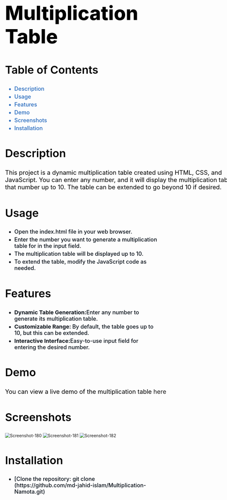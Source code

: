 <h1 style="font-size: 64px; font-weight: 800; color: #000;">
  Multiplication Table</h1>
<h2 style="font-size: 36px; font-weight: 600; color: #000;">Table of Contents</h2>
<ul style="font-size: 18px; font-weight: 500; color: #2569bd;">
  <li style="margin-top: 5px;">Description</li>
  <li style="margin-top: 5px;">Usage</li>
  <li style="margin-top: 5px;">Features</li>
  <li style="margin-top: 5px;">Demo</li>
  <li style="margin-top: 5px;">Screenshots</li>
  <li style="margin-top: 5px;">Installation</li>
</ul>
<h2 style="font-size: 36px; font-weight: 600; color: #000;">Description</h2>
<p style="width: 800px; font-size: 20px; font-weight: 400; color: #000;">This project is a dynamic multiplication table created using HTML, CSS, and JavaScript. You can enter any number, and it will display the multiplication table for that number up to 10. The table can be extended to go beyond 10 if desired.</p>
<h2 style="font-size: 36px; font-weight: 600; color: #000;">Usage</h2>
<ul style="font-size: 18px; font-weight: 500; color: #070f18;">
  <li style="margin-top: 5px;">Open the index.html file in your web browser.</li>
  <li style="margin-top: 5px;">Enter the number you want to generate a multiplication table for in the input field.</li>
  <li style="margin-top: 5px;">The multiplication table will be displayed up to 10.</li>
  <li style="margin-top: 5px;">To extend the table, modify the JavaScript code as needed.</li>
</ul>
<h2 style="font-size: 36px; font-weight: 600; color: #000;">Features</h2>
<ul style="font-size: 18px; font-weight: 500; color: #070f18;">
  <li style="margin-top: 5px;"><b>Dynamic Table Generation:</b>Enter any number to generate its multiplication table.</li>
  <li style="margin-top: 5px;"><b>Customizable Range: </b> By default, the table goes up to 10, but this can be extended.
  </li>
  <li style="margin-top: 5px;"><b>Interactive Interface:</b>Easy-to-use input field for entering the desired number.
  </li>
</ul>
<h2 style="font-size: 36px; font-weight: 600; color: #000;">Demo</h2>
<p style="width: 800px; font-size: 20px; font-weight: 400; color: #000;">You can view a live demo of the multiplication table<a style="text-decoration: none;" href="https://soniareactdeveloper.github.io/multiplication-table/">  here</a></p>
<h2 style="font-size: 36px; font-weight: 600; color: #000;">Screenshots</h2>
<img src="https://i.ibb.co/QJgphCm/Screenshot-180.png" alt="Screenshot-180">
<img src="https://i.ibb.co/BcDjg8D/Screenshot-181.png" alt="Screenshot-181">
<img src="https://i.ibb.co/NWpvvC5/Screenshot-182.png" alt="Screenshot-182">
<h2 style="font-size: 36px; font-weight: 600; color: #000;">Installation</h2>
<ul style="font-size: 18px; font-weight: 500; color: #070f18;">
  <li>[Clone the repository: git clone (https://github.com/md-jahid-islam/Multiplication-Namota.git)</li>
</ul>
